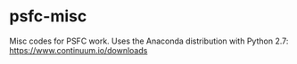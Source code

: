 # psfc-misc
Misc codes for PSFC work. Uses the Anaconda distribution with Python 2.7: https://www.continuum.io/downloads

